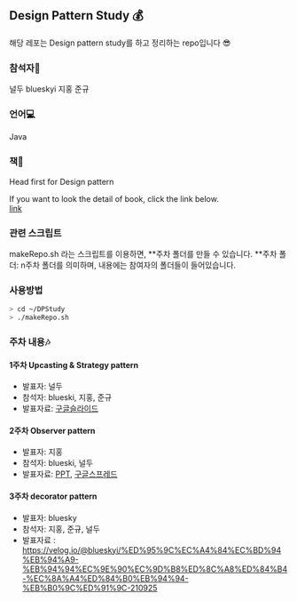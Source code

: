 ## Design Pattern Study 💰
해당 레포는 Design pattern study를 하고 정리하는 repo입니다 😎

### 참석자🙋
널두
blueskyi
지홍
준규

### 언어💻
Java

### 책📖
Head first for Design pattern

If you want to look the detail of book, click the link below.<br>
[link](https://www.aladin.co.kr/shop/wproduct.aspx?ItemId=582754)

### 관련 스크립트
makeRepo.sh 라는 스크립트를 이용하면, \*\*주차 폴더를 만들 수 있습니다.
\*\*주차 폴더:  n주차 폴더를 의미하며, 내용에는 참여자의 폴더들이 들어있습니다.

### 사용방법
```sh
> cd ~/DPStudy
> ./makeRepo.sh
```

### 주차 내용🎶
#### 1주차 Upcasting & Strategy pattern
- 발표자: 널두
- 참석자: blueski, 지홍, 준규
- 발표자료: [구글슬라이드](https://docs.google.com/presentation/d/1uno2OenhBLaPdJMpbKBzfB16qqSrW5UmbL9ubLFFIRA/edit?usp=sharing)

#### 2주차 Observer pattern
- 발표자: 지홍
- 참석자: blueski, 널두
- 발표자료: [PPT](https://github.com/0xd00d00/DPStudy/blob/master/2%EC%A3%BC%EC%B0%A8/Observer_pt.pptx), [구글스프레드](https://docs.google.com/spreadsheets/d/1OVOHPGhRUAkWzFpqCY_tELv2zk9qd_r-SjyQKi3BBT4/edit?usp=sharing)

#### 3주차 decorator pattern
- 발표자: bluesky
- 참석자: 지홍, 준규, 널두
- 발표자료 : https://velog.io/@blueskyi/%ED%95%9C%EC%A4%84%EC%BD%94%EB%94%A9-%EB%94%94%EC%9E%90%EC%9D%B8%ED%8C%A8%ED%84%B4-%EC%8A%A4%ED%84%B0%EB%94%94-%EB%B0%9C%ED%91%9C-210925
